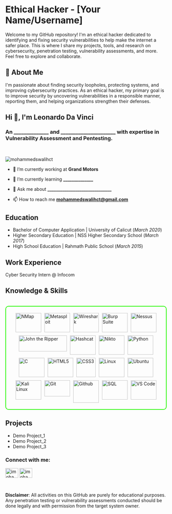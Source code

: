 # Ethical Hacker - [Your Name/Username]

Welcome to my GitHub repository! I'm an ethical hacker dedicated to identifying and fixing security vulnerabilities to help make the internet a safer place. This is where I share my projects, tools, and research on cybersecurity, penetration testing, vulnerability assessments, and more. Feel free to explore and collaborate.

## 🔐 About Me

I'm passionate about finding security loopholes, protecting systems, and improving cybersecurity practices. As an ethical hacker, my primary goal is to improve security by uncovering vulnerabilities in a responsible manner, reporting them, and helping organizations strengthen their defenses.

<h2 align="left">Hi 👋, I'm Leonardo Da Vinci</h2>
<h3 align="left">An ______________ and ______________________ with expertise in Vulnerability Assessment and Pentesting.</h3>
<br>
<p align="left"> <img src="https://komarev.com/ghpvc/?username=mohammedswalihct&label=Profile%20views&color=0e75b6&style=flat" alt="mohammedswalihct" /> </p>

- 🔭 I’m currently working at **Grand Motors**

- 🌱 I’m currently learning **______________**

- 💬 Ask me about **______________________________**

- 📫 How to reach me **mohammedswalihct@gmail.com**

## Education
- Bachelor of Computer Application | University of Calicut (_March 2020_)
- Higher Secondary Education | NSS Higher Secondary School (_March 2017_)
- High School Education | Rahmath Public School (_March 2015_)

## Work Experience
Cyber Security Intern @ Infocom

<h2 id="knowledge_skills" align=''> Knowledge & Skills </h2>
<br>
<div style="border: 2px solid #22F700; border-radius: 10px; padding: 20px; margin-bottom: 20px;">
<div align="left" style="display: flex; flex-wrap: wrap; justify-content: center; gap: 10px;">
<img src="https://github.com/mohammedswalihct/mohammedswalihct/blob/c44c85bf2ece10d4f57993415806482a3c3b7b40/Image/logo/NMap.png" alt="NMap" width="80" height="60" />

<img src="https://github.com/mohammedswalihct/mohammedswalihct/blob/12cdf0834d06a631e9a1118076aade30d0ffd6fa/Image/logo/Metasploit.png" alt="Metasploit" width="80" height="60"/>

<img src="https://github.com/mohammedswalihct/my_portfolio/blob/0f6190d56396df84f623310fd4d23341150563a2/Image/logo/WireShark.png" alt="Wireshark" width="80" height="60"/>

<img src="https://github.com/mohammedswalihct/my_portfolio/blob/fcf4f540ff9f351fb3dab9be3f1188cd9a54bf49/Image/logo/BurpSuite.png" alt="Burp Suite" width="80" height="60"/>

<img src="https://github.com/mohammedswalihct/my_portfolio/blob/957d12301ac19bcc0cd64e2bc9ce97a968be203c/Image/logo/Nessus.png" alt="Nessus" width="80" height="60"/>

<img src="https://github.com/mohammedswalihct/my_portfolio/blob/15b13ef1bf7c8e815f57e6970b0194f70c939d8a/Image/logo/JohnRipper.png" alt="John the Ripper" width="150" height="50"/>

<img src="https://github.com/mohammedswalihct/my_portfolio/blob/9812d425729d594297f8990c91123ac247da0903/Image/logo/HashCat.png" alt="Hashcat" width="80" height="60"/>

<img src="https://github.com/mohammedswalihct/my_portfolio/blob/2d35cd722953d7f59873b08d4e36bf6dc7ba8d19/Image/logo/Nikto.png" alt="Nikto" width="80" height="60"/>
      
<img src="https://github.com/mohammedswalihct/my_portfolio/blob/0ed079f1c704b52784312f990617bfa6695362a3/Image/logo/Python.png" alt="Python" width="80" height="60"/>

<img src="https://github.com/mohammedswalihct/my_portfolio/blob/b20f0ffd638ea3d1345f3da6939302b2a71c31b5/Image/logo/C.png" alt="C" width="80" height="60"/>

<img src="https://github.com/mohammedswalihct/my_portfolio/blob/31fb9e58fd739608623f649a5c2035ede8e599b3/Image/logo/HTML5.png" alt="HTML5" width="80" height="60"/>

<img src="https://github.com/mohammedswalihct/my_portfolio/blob/2b014362850d1092f482a23f1a171c644756f1f4/Image/logo/CSS3.png" alt="CSS3" width="60" height="60"/>

<img src="https://github.com/mohammedswalihct/my_portfolio/blob/4218c0f79e84f676ac02c97dce664f87d1671498/Image/logo/Linux.png" alt="Linux" width="80" height="60"/>

<img src="https://github.com/mohammedswalihct/my_portfolio/blob/a438704fab9bb74bb3fc4a4ee504eb38a8f80a59/Image/logo/Ubuntu_1.png" alt="Ubuntu" width="80" height="60"/>

<img src="https://github.com/mohammedswalihct/my_portfolio/blob/2c3bec6b356877c60293b2a8fd66685ef3dd68f9/Image/logo/Kali%20Linux.png" alt="Kali Linux" width="80" height="60"/>

<img src="https://github.com/mohammedswalihct/my_portfolio/blob/846d64cf587cabd1c36d494344d39f90c0f5a0e5/Image/logo/Git.png" alt="Git" width="80" height="50"/>

<img src="https://github.com/mohammedswalihct/my_portfolio/blob/846d64cf587cabd1c36d494344d39f90c0f5a0e5/Image/logo/GitHub.png" alt="Github" width="80" height="70"/>

<img src="https://github.com/mohammedswalihct/my_portfolio/blob/b20f0ffd638ea3d1345f3da6939302b2a71c31b5/Image/logo/SQL_2.png" alt="SQL" width="80" height="60"/>

<img src="https://github.com/mohammedswalihct/my_portfolio/blob/2b91b0b0b51a3d629ba118933ee4569c32b0173f/Image/logo/VS%20Code.png" alt="VS Code" width="80" height="60"/>
</div>
</div>


## Projects
- Demo Project_1
- Demo Project_2
- Demo Project_3

<h3 align="left">Connect with me:</h3>
<p align="left">
<a href="https://linkedin.com/in/imohammedswalih" target="blank"><img align="center" src="https://raw.githubusercontent.com/rahuldkjain/github-profile-readme-generator/master/src/images/icons/Social/linked-in-alt.svg" alt="imohammedswalih" height="30" width="40" /></a>
<a href="https://twitter.com/imohammedswalih" target="blank"><img align="center" src="https://raw.githubusercontent.com/rahuldkjain/github-profile-readme-generator/master/src/images/icons/Social/twitter.svg" alt="imohammedswalih" height="30" width="40" /></a>
</p>
<br>

**Disclaimer**: All activities on this GitHub are purely for educational purposes. Any penetration testing or vulnerability assessments conducted should be done legally and with permission from the target system owner.
